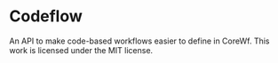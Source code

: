 # Codeflow
An API to make code-based workflows easier to define in CoreWf. This work is licensed under the MIT license.